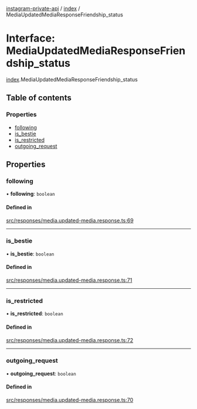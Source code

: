 [instagram-private-api](../../README.md) / [index](../../modules/index.md) / MediaUpdatedMediaResponseFriendship_status

# Interface: MediaUpdatedMediaResponseFriendship\_status

[index](../../modules/index.md).MediaUpdatedMediaResponseFriendship_status

## Table of contents

### Properties

- [following](MediaUpdatedMediaResponseFriendship_status.md#following)
- [is\_bestie](MediaUpdatedMediaResponseFriendship_status.md#is_bestie)
- [is\_restricted](MediaUpdatedMediaResponseFriendship_status.md#is_restricted)
- [outgoing\_request](MediaUpdatedMediaResponseFriendship_status.md#outgoing_request)

## Properties

### following

• **following**: `boolean`

#### Defined in

[src/responses/media.updated-media.response.ts:69](https://github.com/Nerixyz/instagram-private-api/blob/0e0721c/src/responses/media.updated-media.response.ts#L69)

___

### is\_bestie

• **is\_bestie**: `boolean`

#### Defined in

[src/responses/media.updated-media.response.ts:71](https://github.com/Nerixyz/instagram-private-api/blob/0e0721c/src/responses/media.updated-media.response.ts#L71)

___

### is\_restricted

• **is\_restricted**: `boolean`

#### Defined in

[src/responses/media.updated-media.response.ts:72](https://github.com/Nerixyz/instagram-private-api/blob/0e0721c/src/responses/media.updated-media.response.ts#L72)

___

### outgoing\_request

• **outgoing\_request**: `boolean`

#### Defined in

[src/responses/media.updated-media.response.ts:70](https://github.com/Nerixyz/instagram-private-api/blob/0e0721c/src/responses/media.updated-media.response.ts#L70)
